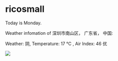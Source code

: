# ricosmall

Today is Monday.

Weather infomation of 深圳市南山区， 广东省， 中国: 

Weather: 阴, Temperature: 17 ℃ , Air Index: 46 优

<img src="https://github-readme-stats.vercel.app/api?username=ricosmall&show_icons=true" />
